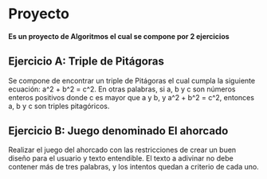 # Proyecto

#### Es un proyecto de Algoritmos el cual se compone por 2 ejercicios

## Ejercicio A: Triple de Pitágoras

Se compone de encontrar un triple de Pitágoras el cual cumpla la siguiente ecuación: a^2 + b^2 = c^2. En otras palabras, si a, b y c son números enteros positivos donde c es mayor que a y b, y a^2 + b^2 = c^2, entonces a, b y c son triples pitagóricos.

## Ejercicio B: Juego denominado El ahorcado

Realizar el juego del ahorcado con las restricciones de crear un buen diseño para el usuario y texto entendible. El texto a adivinar no debe contener más de tres palabras, y los intentos quedan a criterio de cada uno.


